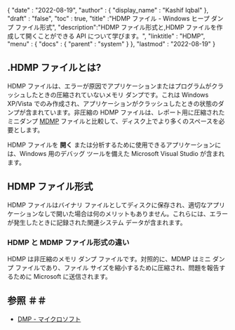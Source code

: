 {
  "date" : "2022-08-19",
  "author" : {
    "display_name" : "Kashif Iqbal"
},
  "draft" : "false",
  "toc" : true,
  "title" :"HDMP ファイル - Windows ヒープ ダンプ ファイル形式",
  "description":"HDMP ファイル形式と,HDMP ファイルを作成して開くことができる API について学びます。",
  "linktitle" : "HDMP",
  "menu" : {
    "docs" : {
      "parent" : "system"
}
},
  "lastmod" : "2022-08-19"
}

## .HDMP ファイルとは?

HDMP ファイルは、エラーが原因でアプリケーションまたはプログラムがクラッシュしたときの圧縮されていないメモリ ダンプです。これは Windows XP/Vista でのみ作成され、アプリケーションがクラッシュしたときの状態のダンプが含まれています。非圧縮の HDMP ファイルは、レポート用に圧縮されたミニダンプ [MDMP](/system/mdmp/) ファイルと比較して、ディスク上でより多くのスペースを必要とします。

HDMP ファイルを **開く** または分析するために使用できるアプリケーションには、Windows 用のデバッグ ツールを備えた Microsoft Visual Studio が含まれます。

## HDMP ファイル形式

HDMP ファイルはバイナリ ファイルとしてディスクに保存され、適切なアプリケーションなしで開いた場合は何のメリットもありません。これらには、エラーが発生したときに記録された関連システム データが含まれます。

### HDMP と MDMP ファイル形式の違い

HDMP は非圧縮のメモリ ダンプ ファイルです。対照的に、MDMP はミニ ダンプ ファイルであり、ファイル サイズを縮小するために圧縮され、問題を報告するために Microsoft に送信されます。

## 参照 ＃＃

* [DMP - マイクロソフト](https://learn.microsoft.com/en-us/troubleshoot/windows-client/performance/read-small-memory-dump-file)

